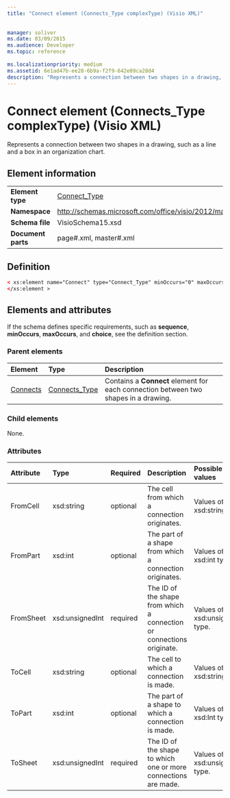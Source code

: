 ```yaml
---
title: "Connect element (Connects_Type complexType) (Visio XML)"
 
 
manager: soliver
ms.date: 03/09/2015
ms.audience: Developer
ms.topic: reference
 
ms.localizationpriority: medium
ms.assetid: 6e1ad47b-ee28-6b9a-f2f9-642e09ca28d4
description: "Represents a connection between two shapes in a drawing, such as a line and a box in an organization chart."
---
```


# Connect element (Connects_Type complexType) (Visio XML)

Represents a connection between two shapes in a drawing, such as a line and a box in an organization chart.
  
## Element information

|||
|:-----|:-----|
|**Element type** <br/> |[Connect_Type](connect_type-complextypevisio-xml.md) <br/> |
|**Namespace** <br/> |http://schemas.microsoft.com/office/visio/2012/main  <br/> |
|**Schema file** <br/> |VisioSchema15.xsd  <br/> |
|**Document parts** <br/> |page#.xml, master#.xml  <br/> |
   
## Definition

```XML
< xs:element name="Connect" type="Connect_Type" minOccurs="0" maxOccurs="unbounded" >
</xs:element >
```

## Elements and attributes

If the schema defines specific requirements, such as **sequence**, **minOccurs**, **maxOccurs**, and **choice**, see the definition section. 
  
### Parent elements

|**Element**|**Type**|**Description**|
|:-----|:-----|:-----|
|[Connects](connects-element-pagecontents_type-complextypevisio-xml.md) <br/> |[Connects_Type](connects_type-complextypevisio-xml.md) <br/> |Contains a **Connect** element for each connection between two shapes in a drawing.  <br/> |
   
### Child elements

None.
  
### Attributes

|**Attribute**|**Type**|**Required**|**Description**|**Possible values**|
|:-----|:-----|:-----|:-----|:-----|
|FromCell  <br/> |xsd:string  <br/> |optional  <br/> |The cell from which a connection originates.  <br/> |Values of the xsd:string type.  <br/> |
|FromPart  <br/> |xsd:int  <br/> |optional  <br/> |The part of a shape from which a connection originates.  <br/> |Values of the xsd:int type.  <br/> |
|FromSheet  <br/> |xsd:unsignedInt  <br/> |required  <br/> |The ID of the shape from which a connection or connections originate.  <br/> |Values of the xsd:unsignedInt type.  <br/> |
|ToCell  <br/> |xsd:string  <br/> |optional  <br/> |The cell to which a connection is made.  <br/> |Values of the xsd:string type.  <br/> |
|ToPart  <br/> |xsd:int  <br/> |optional  <br/> |The part of a shape to which a connection is made.  <br/> |Values of the xsd:Int type.  <br/> |
|ToSheet  <br/> |xsd:unsignedInt  <br/> |required  <br/> |The ID of the shape to which one or more connections are made.  <br/> |Values of the xsd:unsignedInt type.  <br/> |
   

